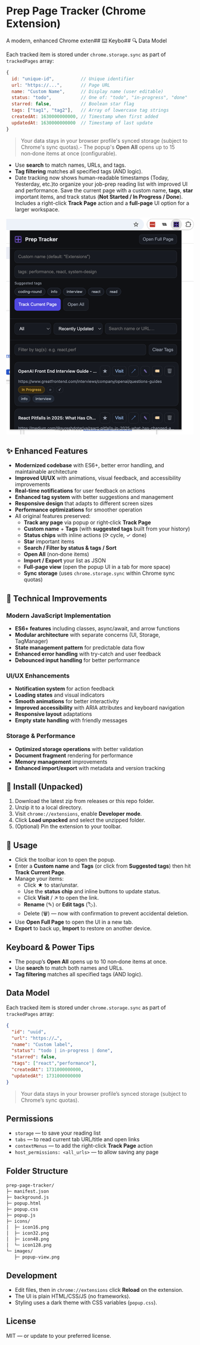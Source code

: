 # Prep Page Tracker (Chrome Extension)

A modern, enhanced Chrome exten## ⌨️ Keybo## 🔍 Data Model

Each tracked item is stored under `chrome.storage.sync` as part of `trackedPages` array:

```javascript
{
  id: "unique-id",          // Unique identifier
  url: "https://...",       // Page URL
  name: "Custom Name",      // Display name (user editable)
  status: "todo",           // One of: "todo", "in-progress", "done"
  starred: false,           // Boolean star flag
  tags: ["tag1", "tag2"],   // Array of lowercase tag strings
  createdAt: 1630000000000, // Timestamp when first added
  updatedAt: 1630000000000  // Timestamp of last update
}
```

> Your data stays in your browser profile's synced storage (subject to Chrome's sync quotas).- The popup's **Open All** opens up to 15 non‑done items at once (configurable).
- Use **search** to match names, URLs, and tags.
- **Tag filtering** matches all specified tags (AND logic).
- Date tracking now shows human-readable timestamps (Today, Yesterday, etc.)to organize your job-prep reading list with improved UI and performance.
Save the current page with a custom name, **tags**, **star** important items, and track status (**Not Started / In Progress / Done**).
Includes a right-click **Track Page** action and a **full-page** UI option for a larger workspace.

![Popup view](images/popup-view.png)

## ✨ Enhanced Features

- **Modernized codebase** with ES6+, better error handling, and maintainable architecture
- **Improved UI/UX** with animations, visual feedback, and accessibility improvements
- **Real-time notifications** for user feedback on actions
- **Enhanced tag system** with better suggestions and management
- **Responsive design** that adapts to different screen sizes
- **Performance optimizations** for smoother operation
- All original features preserved:
  - **Track any page** via popup or right‑click **Track Page**
  - **Custom name** + **Tags** (with **suggested tags** built from your history)
  - **Status chips** with inline actions (⟳ cycle, ✓ done)
  - **Star** important items
  - **Search / Filter by status & tags / Sort**
  - **Open All** (non‑done items)
  - **Import / Export** your list as JSON
  - **Full‑page view** (open the popup UI in a tab for more space)
  - **Sync storage** (uses `chrome.storage.sync` within Chrome sync quotas)

## 🚀 Technical Improvements

### Modern JavaScript Implementation
- **ES6+ features** including classes, async/await, and arrow functions
- **Modular architecture** with separate concerns (UI, Storage, TagManager)
- **State management pattern** for predictable data flow
- **Enhanced error handling** with try-catch and user feedback
- **Debounced input handling** for better performance

### UI/UX Enhancements
- **Notification system** for action feedback
- **Loading states** and visual indicators
- **Smooth animations** for better interactivity
- **Improved accessibility** with ARIA attributes and keyboard navigation
- **Responsive layout** adaptations
- **Empty state handling** with friendly messages

### Storage & Performance
- **Optimized storage operations** with better validation
- **Document fragment** rendering for performance
- **Memory management** improvements
- **Enhanced import/export** with metadata and version tracking

## 🔧 Install (Unpacked)

1. Download the latest zip from releases or this repo folder.
2. Unzip it to a local directory.
3. Visit `chrome://extensions`, enable **Developer mode**.
4. Click **Load unpacked** and select the unzipped folder.
5. (Optional) Pin the extension to your toolbar.

## 📖 Usage

- Click the toolbar icon to open the popup.
- Enter a **Custom name** and **Tags** (or click from **Suggested tags**) then hit **Track Current Page**.
- Manage your items:
  - Click **★** to star/unstar.
  - Use the **status chip** and inline buttons to update status.
  - Click **Visit** / ↗ to open the link.
  - **Rename** (✎) or **Edit tags** (🏷).
  - Delete (🗑) — now with confirmation to prevent accidental deletion.
- Use **Open Full Page** to open the UI in a new tab.
- **Export** to back up, **Import** to restore on another device.

## Keyboard & Power Tips

- The popup’s **Open All** opens up to 10 non‑done items at once.
- Use **search** to match both names and URLs.
- **Tag filtering** matches all specified tags (AND logic).

## Data Model

Each tracked item is stored under `chrome.storage.sync` as part of `trackedPages` array:

```json
{
  "id": "uuid",
  "url": "https://…",
  "name": "Custom label",
  "status": "todo | in-progress | done",
  "starred": false,
  "tags": ["react","performance"],
  "createdAt": 1731000000000,
  "updatedAt": 1731000000000
}
```

> Your data stays in your browser profile’s synced storage (subject to Chrome’s sync quotas).

## Permissions

- `storage` — to save your reading list
- `tabs` — to read current tab URL/title and open links
- `contextMenus` — to add the right-click **Track Page** action
- `host_permissions: <all_urls>` — to allow saving any page

## Folder Structure

```
prep-page-tracker/
├─ manifest.json
├─ background.js
├─ popup.html
├─ popup.css
├─ popup.js
├─ icons/
│  ├─ icon16.png
│  ├─ icon32.png
│  ├─ icon48.png
│  └─ icon128.png
└─ images/
   ├─ popup-view.png
```

## Development

- Edit files, then in `chrome://extensions` click **Reload** on the extension.
- The UI is plain HTML/CSS/JS (no frameworks).
- Styling uses a dark theme with CSS variables (`popup.css`).

## License

MIT — or update to your preferred license.
